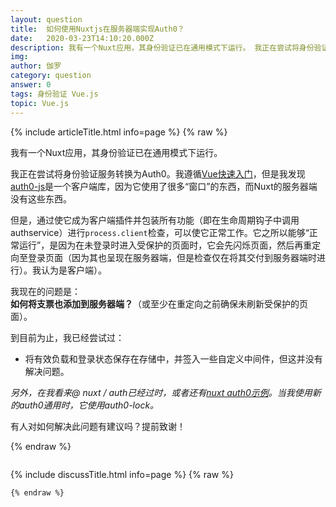 ```yaml
---
layout: question
title:  如何使用Nuxtjs在服务器端实现Auth0？
date:   2020-03-23T14:10:20.000Z
description: 我有一个Nuxt应用，其身份验证已在通用模式下运行。 我正在尝试将身份验证服务转换为Auth0。我遵循Vue快速入门，但是我发现auth0-js是一个...
img: 
author: 伽罗
category: question
answer: 0
tags: 身份验证 Vue.js
topic: Vue.js
---
```

<div class="article-root">
  <div class="article">
    {% include articleTitle.html info=page %}
    {% raw %}
    <div class="article-content"><p><font style="vertical-align: inherit;"><font style="vertical-align: inherit;">我有一个Nuxt应用，其身份验证已在通用模式下运行。 </font></font></p>

<p><font style="vertical-align: inherit;"><font style="vertical-align: inherit;">我正在尝试将身份验证服务转换为Auth0。</font><font style="vertical-align: inherit;">我遵循</font></font><a href="https://auth0.com/docs/quickstart/spa/vuejs" rel="nofollow noreferrer"><font style="vertical-align: inherit;"><font style="vertical-align: inherit;">Vue快速入门</font></font></a><font style="vertical-align: inherit;"><font style="vertical-align: inherit;">，但是我发现</font></font><a href="https://www.npmjs.com/package/auth0-js" rel="nofollow noreferrer"><font style="vertical-align: inherit;"><font style="vertical-align: inherit;">auth0-js</font></font></a><font style="vertical-align: inherit;"><font style="vertical-align: inherit;">是一个客户端库，因为它使用了很多“窗口”的东西，而Nuxt的服务器端没有这些东西。</font></font></p>

<p><font style="vertical-align: inherit;"><font style="vertical-align: inherit;">但是，通过使它成为客户端插件并包装所有功能（即在生命周期钩子中调用authservice）进行</font></font><code>process.client</code><font style="vertical-align: inherit;"><font style="vertical-align: inherit;">检查</font><font style="vertical-align: inherit;">，可以使它正常工作</font><font style="vertical-align: inherit;">。</font><font style="vertical-align: inherit;">它之所以能够“正常运行”，是因为在未登录时进入受保护的页面时，它会先闪烁页面，然后再重定向至登录页面（因为其也呈现在服务器端，但是检查仅在将其交付到服务器端时进行）。我认为是客户端）。</font></font></p>

<p><font style="vertical-align: inherit;"><font style="vertical-align: inherit;">我现在的问题是：</font></font><br><strong><font style="vertical-align: inherit;"><font style="vertical-align: inherit;">如何将支票也添加到服务器端？</font></font></strong><font style="vertical-align: inherit;"><font style="vertical-align: inherit;">（或至少在重定向之前确保未刷新受保护的页面）。</font></font></p>

<p><font style="vertical-align: inherit;"><font style="vertical-align: inherit;">到目前为止，我已经尝试过：</font></font></p>

<ul>
<li><font style="vertical-align: inherit;"><font style="vertical-align: inherit;">将有效负载和登录状态保存在存储中，并签入一些自定义中间件，但这并没有解决问题。</font></font></li>
</ul>

<p><em><font style="vertical-align: inherit;"><font style="vertical-align: inherit;">另外，在我看来@ nuxt / auth已经过时，或者还有</font></font><a href="https://github.com/nuxt/example-auth0" rel="nofollow noreferrer"><font style="vertical-align: inherit;"><font style="vertical-align: inherit;">nuxt auth0示例</font></font></a><font style="vertical-align: inherit;"><font style="vertical-align: inherit;">。</font><font style="vertical-align: inherit;">当我使用新的auth0通用时，它使用auth0-lock。</font></font></em></p>

<p><font style="vertical-align: inherit;"><font style="vertical-align: inherit;">有人对如何解决此问题有建议吗？</font><font style="vertical-align: inherit;">提前致谢！</font></font></p></div>
    {% endraw %}
  </div>
  <p style="height: 0;width:0;overflow: hidden;"> 第3135篇《如何使用Nuxtjs在服务器端实现Auth0？》来自Winter(https://github.com/aiyld/aiyld.github.io)的站点</p>
  <div class="discuss-wrapper">
    {% include discussTitle.html info=page %}
    {% raw %}
    
    {% endraw %}
  </div>
<div>
